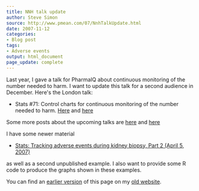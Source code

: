 ```yaml
---
title: NNH talk update
author: Steve Simon
source: http://www.pmean.com/07/NnhTalkUpdate.html
date: 2007-11-12
categories:
- Blog post
tags:
- Adverse events
output: html_document
page_update: complete
---
```


Last year, I gave a talk for PharmaIQ about continuous monitoring of the number needed to harm. I want to update this talk for a second audience in December. Here's the London talk:

+ Stats #71: Control charts for continuous monitoring of the number needed to harm. [Here][sim3] and [here][sim4]


Some more posts about the upcoming talks are [here][sim5] and [here][sim6]

I have some newer material

+ [Stats: Tracking adverse events during kidney biopsy, Part 2 (April 5, 2007)][sim7]

as well as a second unpublished example. I also want to provide some R code to produce the graphs shown in these examples.

You can find an [earlier version][sim1] of this page on my [old website][sim2].

[sim1]: http://www.pmean.com/07/NnhTalkUpdate.html
[sim2]: http://www.pmean.com
[sim3]: http://new.pmean.com/conferencematerials/
[sim4]: http://new.pmean.com/continuousmonitoringnnh/
[sim5]: http://new.pmean.com/pharmaiqtalks/
[sim6]: http://new.pmean.com/conferencematerials/
[sim7]: http://www.pmean.com/07/TrackingAdverseEventsPart2.html
